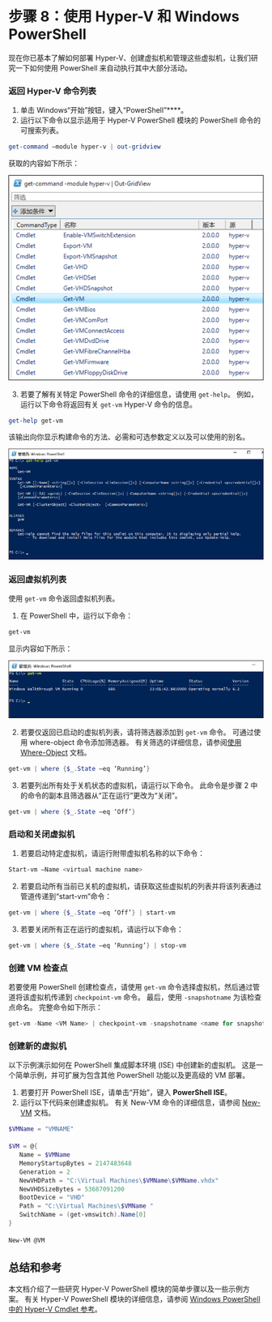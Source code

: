 # 步骤 8：使用 Hyper-V 和 Windows PowerShell

现在你已基本了解如何部署 Hyper-V、创建虚拟机和管理这些虚拟机，让我们研究一下如何使用 PowerShell 来自动执行其中大部分活动。

### 返回 Hyper-V 命令列表

1.  单击 Windows“开始”按钮，键入“PowerShell”****。
2.  运行以下命令以显示适用于 Hyper-V PowerShell 模块的 PowerShell 命令的可搜索列表。

 ```powershell
get-command –module hyper-v | out-gridview
 ```
获取的内容如下所示：

![](media\command_grid.png)

3. 若要了解有关特定 PowerShell 命令的详细信息，请使用 `get-help`。 例如，运行以下命令将返回有关 `get-vm` Hyper-V 命令的信息。

  ```powershell
get-help get-vm
  ```
该输出向你显示构建命令的方法、必需和可选参数定义以及可以使用的别名。

![](media\get_help.png)


### 返回虚拟机列表

使用 `get-vm` 命令返回虚拟机列表。

1. 在 PowerShell 中，运行以下命令：

 ```powershell
get-vm
 ```
显示内容如下所示：

![](media\get_vm.png)

2. 若要仅返回已启动的虚拟机列表，请将筛选器添加到 `get-vm` 命令。 可通过使用 where-object 命令添加筛选器。 有关筛选的详细信息，请参阅[使用 Where-Object](https://technet.microsoft.com/en-us/library/ee177028.aspx) 文档。

 ```powershell
 get-vm | where {$_.State –eq ‘Running’}
 ```
3.  若要列出所有处于关机状态的虚拟机，请运行以下命令。 此命令是步骤 2 中的命令的副本且筛选器从“正在运行”更改为“关闭”。

 ```powershell
 get-vm | where {$_.State –eq ‘Off’}
 ```

### 启动和关闭虚拟机

1. 若要启动特定虚拟机，请运行附带虚拟机名称的以下命令：

 ```powershell
 Start-vm –Name <virtual machine name>
 ```

2. 若要启动所有当前已关机的虚拟机，请获取这些虚拟机的列表并将该列表通过管道传递到“start-vm”命令：

  ```powershell
 get-vm | where {$_.State –eq ‘Off’} | start-vm
  ```
3. 若要关闭所有正在运行的虚拟机，请运行以下命令：

  ```powershell
 get-vm | where {$_.State –eq ‘Running’} | stop-vm
  ```

### 创建 VM 检查点

若要使用 PowerShell 创建检查点，请使用 `get-vm` 命令选择虚拟机，然后通过管道将该虚拟机传递到 `checkpoint-vm` 命令。 最后，使用 `-snapshotname` 为该检查点命名。 完整命令如下所示：

 ```powershell
 get-vm -Name <VM Name> | checkpoint-vm -snapshotname <name for snapshot>
 ```
### 创建新的虚拟机

以下示例演示如何在 PowerShell 集成脚本环境 (ISE) 中创建新的虚拟机。 这是一个简单示例，并可扩展为包含其他 PowerShell 功能以及更高级的 VM 部署。

1. 若要打开 PowerShell ISE，请单击“开始”，键入 **PowerShell ISE**。
2. 运行以下代码来创建虚拟机。 有关 New-VM 命令的详细信息，请参阅 [New-VM](https://technet.microsoft.com/en-us/library/hh848537.aspx) 文档。

  ```powershell
 $VMName = "VMNAME"

 $VM = @{
     Name = $VMName 
     MemoryStartupBytes = 2147483648
     Generation = 2
     NewVHDPath = "C:\Virtual Machines\$VMName\$VMName.vhdx"
     NewVHDSizeBytes = 53687091200
     BootDevice = "VHD"
     Path = "C:\Virtual Machines\$VMName "
     SwitchName = (get-vmswitch).Name[0]
 }

 New-VM @VM
  ```

## 总结和参考

本文档介绍了一些研究 Hyper-V PowerShell 模块的简单步骤以及一些示例方案。 有关 Hyper-V PowerShell 模块的详细信息，请参阅 [Windows PowerShell 中的 Hyper-V Cmdlet 参考](https://technet.microsoft.com/%5Clibrary/Hh848559.aspx)。




<!--HONumber=Dec15_HO1-->
